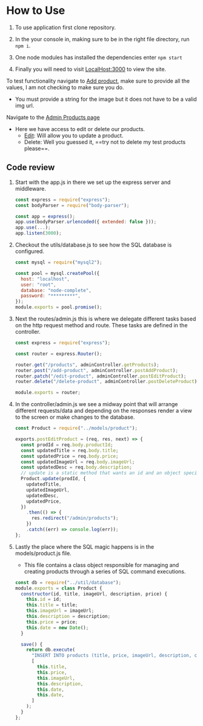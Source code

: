 # How to Use

1. To use application first clone repository.
2. In the your console in, making sure to be in the right file directory, run `npm i`.
3. One node modules has installed the dependencies enter `npm start`

4. Finally you will need to visit [LocalHost:3000](http://localhost:3000/) to view the site.

To test functionality navigate to [Add product](http://localhost:3000/admin/add-product), make sure to provide all the values, I am not checking to make sure you do.

- You must provide a string for the image but it does not have to be a valid img url.

Navigate to the [Admin Products page](http://localhost:3000/admin/products)

- Here we have access to edit or delete our products.
  - [Edit](http://localhost:3000/admin/edit-product/1?edit=true): Will allow you to update a product.
  - Delete: Well you guessed it, ==try not to delete my test products please==.

## Code review

1.  Start with the app.js in there we set up the express server and middleware.

    ```js
    const express = require("express");
    const bodyParser = require("body-parser");

    const app = express();
    app.use(bodyParser.urlencoded({ extended: false }));
    app.use(...);
    app.listen(3000);
    ```

2.  Checkout the utils/database.js to see how the SQL database is configured.

    ```js
    const mysql = require("mysql2");

    const pool = mysql.createPool({
      host: "localhost",
      user: "root",
      database: "node-complete",
      password: "*********",
    });
    module.exports = pool.promise();
    ```

3.  Next the routes/admin.js this is where we delegate different tasks based on the http request method and route. These tasks are defined in the controller.

    ```js
    const express = require("express");

    const router = express.Router();

    router.get("/products", adminController.getProducts);
    router.post("/add-product", adminController.postAddProduct);
    router.patch("/edit-product", adminController.postEditProduct);
    router.delete("/delete-product", adminController.postDeleteProduct);

    module.exports = router;
    ```

4.  In the controller/admin.js we see a midway point that will arrange different requests/data and depending on the responses render a view to the screen or make changes to the database.

    ```js
    const Product = require("../models/product");

    exports.postEditProduct = (req, res, next) => {
      const prodId = req.body.productId;
      const updatedTitle = req.body.title;
      const updatedPrice = req.body.price;
      const updatedImageUrl = req.body.imageUrl;
      const updatedDesc = req.body.description;
      // update is a static method that wants an id and an object specifying which fields should be updated
      Product.update(prodId, {
        updatedTitle,
        updatedImageUrl,
        updatedDesc,
        updatedPrice,
      })
        .then(() => {
          res.redirect("/admin/products");
        })
        .catch((err) => console.log(err));
    };
    ```

5.  Lastly the place where the SQL magic happens is in the models/product.js file.

    - This file contains a class object responsible for managing and creating products through a series of SQL command executions.

    ```js
    const db = require("../util/database");
    module.exports = class Product {
      constructor(id, title, imageUrl, description, price) {
        this.id = id;
        this.title = title;
        this.imageUrl = imageUrl;
        this.description = description;
        this.price = price;
        this.date = new Date();
      }

      save() {
        return db.execute(
          "INSERT INTO products (title, price, imageUrl, description, createdAt, updatedAt) VALUES (?, ?, ?, ?, ?, ?)",
          [
            this.title,
            this.price,
            this.imageUrl,
            this.description,
            this.date,
            this.date,
          ]
        );
      }
    };
    ```
